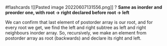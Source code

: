 #flashcards 
![[Pasted image 20220607131556.png]]
?
**Same as inorder and preorder one, with root -> right declared before root -> left**

We can confirm that last element of postorder array is our root, and for every root we get, we find the left and right subtree as left and right neighbours inorder array. So, recursively, we make an element from postorder array as root (backwards) and declare its right and left.